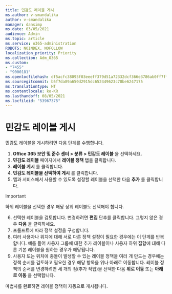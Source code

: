 ```yaml
---
title: 민감도 레이블 게시
ms.author: v-smandalika
author: v-smandalika
manager: dansimp
ms.date: 03/05/2021
audience: Admin
ms.topic: article
ms.service: o365-administration
ROBOTS: NOINDEX, NOFOLLOW
localization_priority: Priority
ms.collection: Adm_O365
ms.custom:
- "7455"
- "9000181"
ms.openlocfilehash: df5acfc38095f03eeeff379d51a72332dcf366e3786ab0ff7ffcd655cbafd1cf
ms.sourcegitcommit: b5f7da89a650d2915dc652449623c78be6247175
ms.translationtype: HT
ms.contentlocale: ko-KR
ms.lasthandoff: 08/05/2021
ms.locfileid: "53967375"
---
```

# <a name="publish-sensitivity-labels"></a>민감도 레이블 게시

민감도 레이블을 게시하려면 다음 단계를 수행합니다.

1. **Office 365 보안 및 준수 센터 > 분류 > 민감도 레이블** 을 선택하세요.
2. **민감도 레이블** 페이지에서 **레이블 정책** 탭을 클릭합니다.
3. **레이블 게시** 를 클릭합니다.
4. **민감도 레이블을 선택하여 게시** 를 클릭합니다. 
5. 앱과 서비스에서 사용할 수 있도록 설정할 레이블을 선택한 다음 **추가** 를 클릭합니다.
> [!IMPORTANT]
> 하위 레이블을 선택한 경우 해당 상위 레이블도 선택해야 합니다.
6. 선택한 레이블을 검토합니다. 변경하려면 **편집** 단추를 클릭합니다. 그렇지 않은 경우 **다음** 을 클릭하세요.
7. 프롬프트에 따라 정책 설정을 구성합니다.
8. 여러 사용자나 위치에 대해 서로 다른 정책 설정이 필요한 경우에는 이 단계를 반복합니다. 예를 들어 사용자 그룹에 대한 추가 레이블이나 사용자 하위 집합에 대해 다른 기본 레이블을 원하는 경우가 해당됩니다.
9. 사용자 또는 위치에 충돌이 발생할 수 있는 레이블 정책을 여러 개 만드는 경우에는 정책 순서를 검토하고 필요한 경우 해당 항목을 위나 아래로 이동합니다. 레이블 정책의 순서를 변경하려면 세 개의 점(추가 작업)을 선택한 다음 **위로 이동** 또는 **아래로 이동** 을 선택합니다.

마법사를 완료하면 레이블 정책이 자동으로 게시됩니다.


